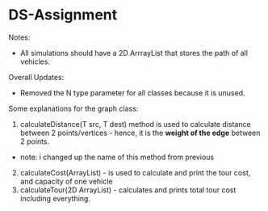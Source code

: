 # DS-Assignment

Notes:
- All simulations should have a 2D ArrrayList that stores the path of all vehicles.

Overall Updates:
- Removed the N type parameter for all classes because it is unused.

Some explanations for the graph class: 
1. calculateDistance(T src, T dest) method is used to calculate distance between 2 points/vertices - hence, it is the **weight of the edge** between 2 points. 
- note: i changed up the name of this method from previous 
2. calculateCost(ArrayList) - is used to calculate and print the tour cost, and capacity of one vehicle
3. calculateTour(2D ArrayList) - calculates and prints total tour cost including everything.
